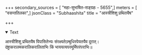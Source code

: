 +++
secondary_sources = [ "महा-सुभाषित-सङ्ग्रहः - 5655",]
meters = [ "वसन्ततिलका",]
jsonClass = "Subhaashita"
title = "आस्त्रीशिशु प्रथितयैष"

+++

<details open><summary>Text</summary>

आस्त्रीशिशु प्रथितयैष पिपासितेभ्यः संरक्ष्यतेऽम्बुधिरपेयतयैव दूरात्।  
दंष्ट्राकरालमकरालिकरालिताभिः किं भाययत्यपरमूर्मिपरंपराभिः॥
</details>
